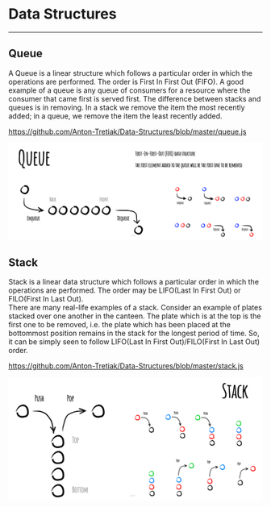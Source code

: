 # Data Structures   
***
## Queue   
A Queue is a linear structure which follows a particular order in which the operations are performed. The order is First In First Out (FIFO). A good example of a queue is any queue of consumers for a resource where the consumer that came first is served first. The difference between stacks and queues is in removing. In a stack we remove the item the most recently added; in a queue, we remove the item the least recently added.   

https://github.com/Anton-Tretiak/Data-Structures/blob/master/queue.js   

![Текст с описанием картинки](https://github.com/trekhleb/javascript-algorithms/raw/master/src/data-structures/queue/images/queue.jpeg)   


## Stack
Stack is a linear data structure which follows a particular order in which the operations are performed. The order may be LIFO(Last In First Out) or FILO(First In Last Out).   
There are many real-life examples of a stack. Consider an example of plates stacked over one another in the canteen. The plate which is at the top is the first one to be removed, i.e. the plate which has been placed at the bottommost position remains in the stack for the longest period of time. So, it can be simply seen to follow LIFO(Last In First Out)/FILO(First In Last Out) order.  
 
https://github.com/Anton-Tretiak/Data-Structures/blob/master/stack.js

![Текст с описанием картинки](https://github.com/trekhleb/javascript-algorithms/raw/master/src/data-structures/stack/images/stack.jpeg)

